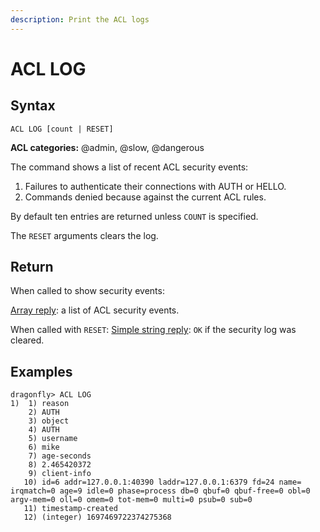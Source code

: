 ```yaml
---
description: Print the ACL logs
---
```


# ACL LOG

## Syntax

    ACL LOG [count | RESET]

**ACL categories:** @admin, @slow, @dangerous

The command shows a list of recent ACL security events:

1. Failures to authenticate their connections with AUTH or HELLO.
2. Commands denied because against the current ACL rules.

By default ten entries are returned unless `COUNT` is specified.

The `RESET` arguments clears the log.

## Return

When called to show security events:

[Array reply](https://redis.io/docs/reference/protocol-spec/#arrays): a list of ACL security events.

When called with `RESET`:
[Simple string reply](https://redis.io/docs/reference/protocol-spec/#simple-strings): `OK` if the security log was cleared.

## Examples

```shell
dragonfly> ACL LOG
1)  1) reason
    2) AUTH
    3) object
    4) AUTH
    5) username
    6) mike
    7) age-seconds
    8) 2.465420372
    9) client-info
   10) id=6 addr=127.0.0.1:40390 laddr=127.0.0.1:6379 fd=24 name= irqmatch=0 age=9 idle=0 phase=process db=0 qbuf=0 qbuf-free=0 obl=0 argv-mem=0 oll=0 omem=0 tot-mem=0 multi=0 psub=0 sub=0
   11) timestamp-created
   12) (integer) 1697469722374275368
```
